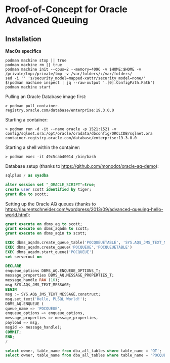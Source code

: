 # Proof-of-Concept for Oracle Advanced Queuing

## Installation

**MacOs specifics**
```shell
podman machine stop || true
podman machine rm || true
podman machine init --cpus=2 --memory=4096 -v $HOME:$HOME -v /private/tmp:/private/tmp -v /var/folders/:/var/folders/
sed -i '' 's/security_model=mapped-xattr/security_model=none/' $(podman machine inspect | jq --raw-output '.[0].ConfigPath.Path')
podman machine start
```

Pulling an Oracle Database image first:

`> podman pull container-registry.oracle.com/database/enterprise:19.3.0.0`

Starting a container:

`> podman run -d -it --name oracle -p 1521:1521 -v config/sqlnet.ora:/opt/oracle/oradata/dbconfig/ORCLCDB/sqlnet.ora container-registry.oracle.com/database/enterprise:19.3.0.0`

Starting a shell within the container:

`> podman exec -it 49c5cab40014 /bin/bash`

Database setup (thanks to https://github.com/monodot/oracle-aq-demo):

```SQL
sqlplus / as sysdba

alter session set "_ORACLE_SCRIPT"=true;
create user scott identified by tiger;
grant dba to scott;
```

Setting up the Oracle AQ queues (thanks to https://laurentschneider.com/wordpress/2013/09/advanced-queuing-hello-world.html):

```SQL
grant execute on dbms_aq to scott;
grant execute on dbms_aqadm to scott;
grant execute on dbms_aqin to scott;

EXEC dbms_aqadm.create_queue_table('POCQUEUETABLE', 'SYS.AQ$_JMS_TEXT_MESSAGE')
EXEC dbms_aqadm.create_queue('POCQUEUE','POCQUEUETABLE')
EXEC dbms_aqadm.start_queue('POCQUEUE')
set serverout on

DECLARE
enqueue_options DBMS_AQ.ENQUEUE_OPTIONS_T;
message_properties DBMS_AQ.MESSAGE_PROPERTIES_T;
message_handle RAW (16);
msg SYS.AQ$_JMS_TEXT_MESSAGE;
BEGIN
msg := SYS.AQ$_JMS_TEXT_MESSAGE.construct;
msg.set_text('Hello, PLSQL World!');
DBMS_AQ.ENQUEUE (
queue_name => 'POCQUEUE',
enqueue_options => enqueue_options,
message_properties => message_properties,
payload => msg,
msgid => message_handle);
COMMIT;
END;
/

select owner, table_name from dba_all_tables where table_name = 'QT';
select owner, table_name from dba_all_tables where table_name = 'POCQUEUETABLE';
```
